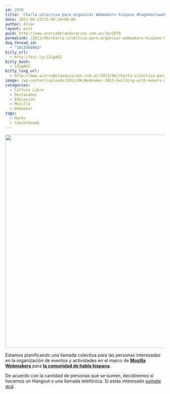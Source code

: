 ```yaml
---
id: 2076
title: 'Charla colectiva para organizar Webmakers hispano #hagamoslaweb #teachtheweb'
date: 2013-06-23T15:49:18+00:00
author: Alvar
layout: post
guid: http://www.acercadelaeducacion.com.ar/?p=2076
permalink: /2013/06/charla-colectiva-para-organizar-webmakers-hispano-hagamoslaweb-teachtheweb/
dsq_thread_id:
  - "1813568063"
bitly_url:
  - http://bit.ly/1ZugAG2
bitly_hash:
  - 1ZugAG2
bitly_long_url:
  - http://www.acercadelaeducacion.com.ar/2013/06/charla-colectiva-para-organizar-webmakers-hispano-hagamoslaweb-teachtheweb/
image: /wp-content/uploads/2013/06/Webmaker-2013-building-with-makers-and-mentors.001.jpg
categories:
  - Cultura Libre
  - Destacados
  - Educación
  - Mozilla
  - Webmaker
tags:
  - Hacks
  - teachtheweb
---
```

<p><img src="http://openmatt.org/wp-content/uploads/2013/01/Webmaker-2013-building-with-makers-and-mentors.001.jpg" width="1277" height="675" class="aligncenter" /></p>

<p>Estamos planificando una llamada colectiva para las personas interesadas en la organización de eventos y actividades en el marco de <strong><a href="https://webmaker.org/" title="Página del proyecto Webmakers">Mozilla Webmakers</a></strong> para <strong><a href="https://wiki.mozilla.org/Webmaker/Teach_Es" title="Wiki sobre educación de Mozilla">la comunidad de habla hispana</a></strong>.</p>

<p>De acuerdo con la cantidad de personas que se sumen, decidiremos si hacemos un Hangout o una llamada telefónica.
Si estás interesado <em><a href="http://doodle.com/knpyc2kfa79k2xzd" title="Doodle para organizarnos">sumate acá</a></em>.</p>
